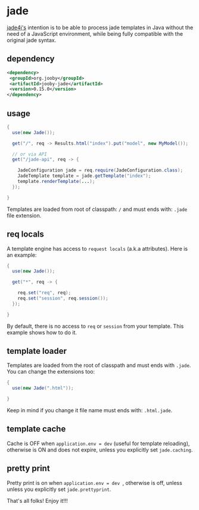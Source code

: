 # jade

<a href="https://github.com/neuland/jade4j">jade4j's</a> intention is to be able to process jade templates in Java without the need of a JavaScript environment, while being fully compatible with the original jade syntax.

## dependency

```xml
<dependency>
 <groupId>org.jooby</groupId>
 <artifactId>jooby-jade</artifactId>
 <version>0.15.0</version>
</dependency>
```

## usage

```java
{
  use(new Jade());

  get("/", req -> Results.html("index").put("model", new MyModel());

  // or via API
  get("/jade-api", req -> {

    JadeConfiguration jade = req.require(JadeConfiguration.class);
    JadeTemplate template = jade.getTemplate("index");
    template.renderTemplate(...);
  });

}
```

Templates are loaded from root of classpath: ```/``` and must ends with: ```.jade``` file extension.

## req locals

A template engine has access to ```request locals``` (a.k.a attributes). Here is an example:

```java
{
  use(new Jade());

  get("*", req -> {

    req.set("req", req);
    req.set("session", req.session());
  });

}
```

By default, there is no access to ```req``` or ```session``` from your template. This example shows how to do it.

## template loader

Templates are loaded from the root of classpath and must ends with ```.jade```. You can change the extensions too:

```java
{
  use(new Jade(".html"));

}
```

Keep in mind if you change it file name must ends with: ```.html.jade```.

## template cache

Cache is OFF when ```application.env = dev``` (useful for template reloading), otherwise is ON and does not expire, unless you explicitly set ```jade.caching```.

## pretty print

Pretty print is on when ```application.env = dev ```, otherwise is off, unless unless you explicitly set ```jade.prettyprint```.

That's all folks! Enjoy it!!!
